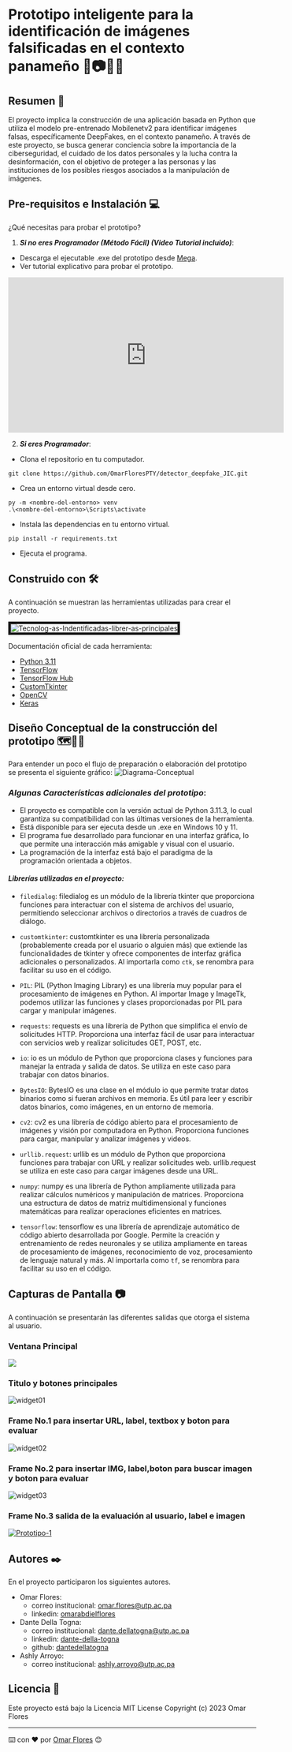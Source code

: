 # Prototipo inteligente para la identificación de imágenes falsificadas en el contexto panameño 🥸📷🚫🐍

## **Resumen** 📖
 El proyecto implica la construcción de una aplicación basada en Python que utiliza el modelo pre-entrenado Mobilenetv2 para identificar imágenes falsas, específicamente DeepFakes, en el contexto panameño. A través de este proyecto, se busca generar conciencia sobre la importancia de la ciberseguridad, el cuidado de los datos personales y la lucha contra la desinformación, con el objetivo de proteger a las personas y las instituciones de los posibles riesgos asociados a la manipulación de imágenes.

## **Pre-requisitos e Instalación** 💻
¿Qué necesitas para probar el prototipo?
1. **_Si no eres Programador (Método Fácil) (Video Tutorial incluido)_**:
* Descarga el ejecutable .exe del prototipo desde [Mega](https://mega.nz/file/dL8AnIZK#UgkYFeWFhivBebtw2MRT1XFQE1hYRze_yH9BHjnq5sc).
* Ver tutorial explicativo para probar el prototipo.

<iframe width="560" height="315" src="https://www.youtube.com/embed/QqAeUPVFJy0" title="YouTube video player" frameborder="0" allow="accelerometer; autoplay; clipboard-write; encrypted-media; gyroscope; picture-in-picture; web-share" allowfullscreen></iframe>

2. **_Si eres Programador_**:
* Clona el repositorio en tu computador.
```
git clone https://github.com/OmarFloresPTY/detector_deepfake_JIC.git
```
* Crea un entorno virtual desde cero.
```
py -m <nombre-del-entorno> venv
.\<nombre-del-entorno>\Scripts\activate
```
* Instala las dependencias en tu entorno virtual.
```
pip install -r requirements.txt
```
* Ejecuta el programa.

## **Construido con 🛠️**
A continuación se muestran las herramientas utilizadas para crear el proyecto.

<img src="https://i.ibb.co/1s0XknW/Tecnolog-as-Indentificadas-librer-as-principales.png" alt="Tecnolog-as-Indentificadas-librer-as-principales" border="5" />

Documentación oficial de cada herramienta:
* [Python 3.11](https://www.python.org/)
* [TensorFlow](https://www.tensorflow.org/)
* [TensorFlow Hub](https://www.tensorflow.org/hub?hl=es-419)
* [CustomTkinter](https://customtkinter.tomschimansky.com)
* [OpenCV](https://opencv.org/)
* [Keras](https://keras.io/)

## **Diseño Conceptual de la construcción del prototipo** 🗺️🧑‍💻
Para entender un poco el flujo de preparación o elaboración del prototipo se presenta el siguiente gráfico:
<img src="https://i.ibb.co/4f7C5n6/Diagrama-Conceptual.png" alt="Diagrama-Conceptual" border="0" />

### *_Algunas Características adicionales del prototipo_*:
* El proyecto es compatible con la versión actual de Python 3.11.3, lo cual garantiza su compatibilidad con las últimas versiones de la herramienta.
* Está disponible para ser ejecuta desde un .exe en Windows 10 y 11.
* El programa fue desarrollado para funcionar en una interfaz gráfica, lo que permite una interacción más amigable y visual con el usuario.
* La programación de la interfaz está bajo el paradigma de la programación orientada a objetos.
#### *Librerías utilizadas en el proyecto:*

- `filedialog`: filedialog es un módulo de la librería tkinter que proporciona funciones para interactuar con el sistema de archivos del usuario, permitiendo seleccionar archivos o directorios a través de cuadros de diálogo.
- `customtkinter`: customtkinter es una librería personalizada (probablemente creada por el usuario o alguien más) que extiende las funcionalidades de tkinter y ofrece componentes de interfaz gráfica adicionales o personalizados. Al importarla como `ctk`, se renombra para facilitar su uso en el código.

- `PIL`: PIL (Python Imaging Library) es una librería muy popular para el procesamiento de imágenes en Python. Al importar Image y ImageTk, podemos utilizar las funciones y clases proporcionadas por PIL para cargar y manipular imágenes.

- `requests`: requests es una librería de Python que simplifica el envío de solicitudes HTTP. Proporciona una interfaz fácil de usar para interactuar con servicios web y realizar solicitudes GET, POST, etc.

- `io`: io es un módulo de Python que proporciona clases y funciones para manejar la entrada y salida de datos. Se utiliza en este caso para trabajar con datos binarios.

- `BytesIO`: BytesIO es una clase en el módulo io que permite tratar datos binarios como si fueran archivos en memoria. Es útil para leer y escribir datos binarios, como imágenes, en un entorno de memoria.

- `cv2`: cv2 es una librería de código abierto para el procesamiento de imágenes y visión por computadora en Python. Proporciona funciones para cargar, manipular y analizar imágenes y videos.

- `urllib.request`: urllib es un módulo de Python que proporciona funciones para trabajar con URL y realizar solicitudes web. urllib.request se utiliza en este caso para cargar imágenes desde una URL.

- `numpy`: numpy es una librería de Python ampliamente utilizada para realizar cálculos numéricos y manipulación de matrices. Proporciona una estructura de datos de matriz multidimensional y funciones matemáticas para realizar operaciones eficientes en matrices.

- `tensorflow`: tensorflow es una librería de aprendizaje automático de código abierto desarrollada por Google. Permite la creación y entrenamiento de redes neuronales y se utiliza ampliamente en tareas de procesamiento de imágenes, reconocimiento de voz, procesamiento de lenguaje natural y más. Al importarla como `tf`, se renombra para facilitar su uso en el código.

## **Capturas de Pantalla** 📷
A continuación se presentarán las diferentes salidas que otorga el sistema al usuario.

### **Ventana Principal**
<img src="https://i.ibb.co/N9xs2v6/Prototipo-2.png" border="0" />

### **Titulo y botones principales**
<img src="https://i.ibb.co/5M0SrVV/widget01.png" alt="widget01" border="0" />

### **Frame No.1 para insertar URL, label, textbox y boton para evaluar**
<img src="https://i.ibb.co/KrsgFzx/widget02.png" alt="widget02" border="0" />

### **Frame No.2 para insertar IMG, label,boton para buscar imagen y boton para evaluar**
<img src="https://i.ibb.co/cDqgwy5/widget03.png" alt="widget03" border="0" />

### **Frame No.3 salida de la evaluación al usuario, label e imagen**
<a href="https://ibb.co/WK2Q12V"><img src="https://i.ibb.co/VBqd8qw/Prototipo-1.png" alt="Prototipo-1" border="0" /></a>

## Autores ✒️
En el proyecto participaron los siguientes autores.
* Omar Flores:
    * correo institucional: [omar.flores@utp.ac.pa](omar.flores@utp.ac.pa)
    * linkedin: [omarabdielflores](https://www.linkedin.com/in/omarabdielflores/)
* Dante Della Togna:
    * correo institucional: [dante.dellatogna@utp.ac.pa](dante.dellatogna@utp.ac.pa)
    * linkedin: [dante-della-togna](https://www.linkedin.com/in/dante-della-togna-31201b1b5/)
    * github: [dantedellatogna](https://github.com/dantedellatogna)
* Ashly Arroyo:
    * correo institucional: [ashly.arroyo@utp.ac.pa](ashly.arroyo@utp.ac.pa)

## Licencia 📎
Este proyecto está bajo la Licencia MIT License Copyright (c) 2023 Omar Flores

---
⌨️ con ❤️ por [Omar Flores](https://github.com/OmarFloresPTY) 😊
